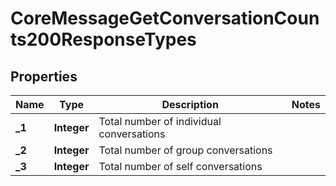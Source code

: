 

# CoreMessageGetConversationCounts200ResponseTypes


## Properties

| Name | Type | Description | Notes |
|------------ | ------------- | ------------- | -------------|
|**_1** | **Integer** | Total number of individual conversations |  |
|**_2** | **Integer** | Total number of group conversations |  |
|**_3** | **Integer** | Total number of self conversations |  |



